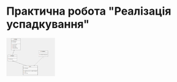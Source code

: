 # Практична робота "Реалізація успадкування"

<img src="https://github.com/ppc-ntu-khpi/java-inheritance-eSquire-qq/blob/master/images/AnimalsUML.png?raw=true" height="100">
